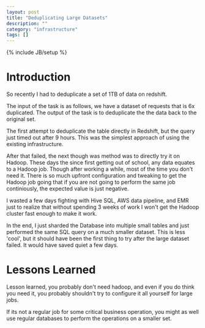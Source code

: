 ```yaml
---
layout: post
title: "Deduplicating Large Datasets"
description: ""
category: "infrastructure"
tags: []
---
```

{% include JB/setup %}

# Introduction

So recently I had to deduplicate a set of 1TB of data on redshift. 

The input of the task is as follows, we have a dataset of requests that is 6x duplicated.
The output of the task is to deduplicate the the data back to the original set.

The first attempt to deduplicate the table directly in Redshift, but the query just timed out after 9 hours. This was
the simplest approach of using the existing infrastructure.

After that failed, the next though was method was to directly try it on Hadoop. 
These days the since first getting out of school, any data equates to a Hadoop job. Though after working a while,
most of the time you don't need it. There is so much upfront configuration and tweaking to get the Hadoop job going 
that if you are not going to perform the same job continiously, the expected value is just negative.

I wasted a few days fighting with Hive SQL, AWS data pipeline, and EMR just to realize that without spending 3 weeks of 
work I won't get the Hadoop cluster fast enough to make it work.

In the end, I just sharded the Database into multiple small tables and just performed the same SQL query on a much
smaller dataset. This is less 'cool', but it should have been the first thing to try after the large dataset failed.
It would have saved quiet a few days.

# Lessons Learned

Lesson learned, you probably don't need hadoop, and even if you do think you need it, you probably shouldn't try to 
configure it all yourself for large jobs. 

If its not a regular job for some critical business operation, you might as well use regular databases to perform 
the operations on a smaller set.
